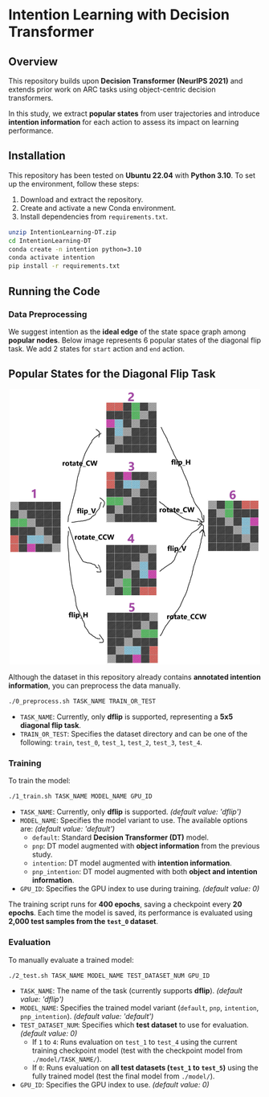 # Intention Learning with Decision Transformer

## Overview

This repository builds upon **Decision Transformer (NeurIPS 2021)** and extends prior work on ARC tasks using object-centric decision transformers.

In this study, we extract **popular states** from user trajectories and introduce **intention information** for each action to assess its impact on learning performance.

## Installation

This repository has been tested on **Ubuntu 22.04** with **Python 3.10**. To set up the environment, follow these steps:

1. Download and extract the repository.
2. Create and activate a new Conda environment.
3. Install dependencies from `requirements.txt`.

```sh
unzip IntentionLearning-DT.zip  
cd IntentionLearning-DT  
conda create -n intention python=3.10  
conda activate intention  
pip install -r requirements.txt
```

## Running the Code

### Data Preprocessing

We suggest intention as the **ideal edge** of the state space graph among **popular nodes**. Below image represents 6 popular states of the diagonal flip task. We add 2 states for `start` action and `end` action.

## Popular States for the Diagonal Flip Task

<p align="center">
    <img src="figure/popular_states.png" width="500">
</p>

Although the dataset in this repository already contains **annotated intention information**, you can preprocess the data manually.

```sh
./0_preprocess.sh TASK_NAME TRAIN_OR_TEST
```

- `TASK_NAME`: Currently, only **dflip** is supported, representing a **5x5 diagonal flip task**.
- `TRAIN_OR_TEST`: Specifies the dataset directory and can be one of the following: `train`, `test_0`, `test_1`, `test_2`, `test_3`, `test_4`.  

### Training

To train the model:

```sh
./1_train.sh TASK_NAME MODEL_NAME GPU_ID
```

- `TASK_NAME`: Currently, only **dflip** is supported. *(default value: 'dflip')*
- `MODEL_NAME`: Specifies the model variant to use. The available options are: *(default value: 'default')*
  - `default`: Standard **Decision Transformer (DT)** model.
  - `pnp`: DT model augmented with **object information** from the previous study.
  - `intention`: DT model augmented with **intention information**.
  - `pnp_intention`: DT model augmented with both **object and intention information**.
- `GPU_ID`: Specifies the GPU index to use during training. *(default value: 0)*

The training script runs for **400 epochs**, saving a checkpoint every **20 epochs**. Each time the model is saved, its performance is evaluated using **2,000 test samples from the `test_0` dataset**.

### Evaluation

To manually evaluate a trained model:

```sh
./2_test.sh TASK_NAME MODEL_NAME TEST_DATASET_NUM GPU_ID  
```

- `TASK_NAME`: The name of the task (currently supports **dflip**). *(default value: 'dflip')*
- `MODEL_NAME`: Specifies the trained model variant (`default`, `pnp`, `intention`, `pnp_intention`). *(default value: 'default')*
- `TEST_DATASET_NUM`: Specifies which **test dataset** to use for evaluation. *(default value: 0)*
  - If `1` to `4`: Runs evaluation on `test_1` to `test_4` using the current training checkpoint model (test with the checkpoint model from `./model/TASK_NAME/`).  
  - If `0`: Runs evaluation on **all test datasets (`test_1` to `test_5`)** using the fully trained model (test the final model from `./model/`).
- `GPU_ID`: Specifies the GPU index to use. *(default value: 0)*
